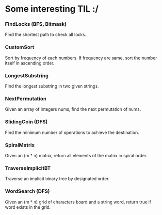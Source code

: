 # Some interesting TIL :/

### FindLocks (BFS, Bitmask)
Find the shortest path to check all locks.


### CustomSort
Sort by frequency of each numbers. If frequency are same, sort the number itself in ascending order.


### LongestSubstring
Find the longest substring in two given strings.


### NextPermutation
Given an array of integers nums, find the next permutation of nums.


### SlidingCoin (DFS)
Find the minimum number of operations to achieve the destination.


### SpiralMatrix
Given an (m * n) matrix, return all elements of the matrix in spiral order.


### TraverseImplicitBT
Traverse an implicit binary tree by designated order.


### WordSearch (DFS)
Given an (m * n) grid of characters board and a string word, return true if word exists in the grid.
